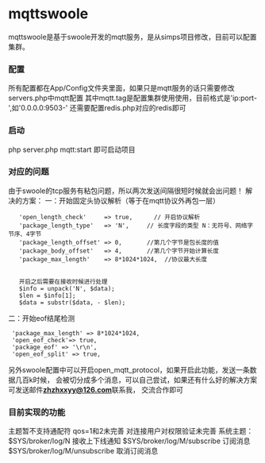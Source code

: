# mqttswoole
mqttswoole是基于swoole开发的mqtt服务，是从simps项目修改，目前可以配置集群。

### 配置
所有配置都在App/Config文件夹里面，如果只是mqtt服务的话只需要修改servers.php中mqtt配置
其中mqtt.tag是配置集群使用使用，目前格式是'ip:port-',如'0.0.0.0:9503-'
还需要配置redis.php对应的redis即可


### 启动
php server.php mqtt:start 即可启动项目


### 对应的问题
由于swoole的tcp服务有粘包问题，所以两次发送间隔很短时候就会出问题！
解决的方案：
一：开始固定头协议解析（等于在mqtt协议外再包一层）
```
   'open_length_check'     => true,      // 开启协议解析
   'package_length_type'   => 'N',     // 长度字段的类型 N：无符号、网络字节序、4字节
   'package_length_offset' => 0,       //第几个字节是包长度的值
   'package_body_offset'   => 4,       //第几个字节开始计算长度
   'package_max_length'    => 8*1024*1024,  //协议最大长度
   
   
   开启之后需要在接收时候进行处理
   $info = unpack('N', $data);
   $len = $info[1];
   $data = substr($data, - $len);
```

二：开始eof结尾检测
                                 
  ```
   'package_max_length' => 8*1024*1024,
   'open_eof_check'=> true,
   'package_eof' => '\r\n',
   'open_eof_split' => true,                                 
 ```
另外swoole配置中可以开启open_mqtt_protocol，如果开启此功能，发送一条数据几百k时候，
会被切分成多个消息，可以自己尝试，如果还有什么好的解决方案可发送邮件**zhzhxxyy@126.com**联系我，
交流合作即可

### 目前实现的功能

主题暂不支持通配符
qos=1和2未完善
对连接用户对权限验证未完善
系统主题：
    $SYS/broker/log/N 接收上下线通知
    $SYS/broker/log/M/subscribe 订阅消息
    $SYS/broker/log/M/unsubscribe 取消订阅消息



